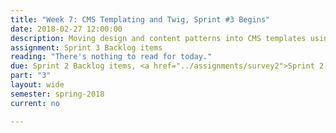 ```yaml
---
title: "Week 7: CMS Templating and Twig, Sprint #3 Begins"
date: 2018-02-27 12:00:00
description: Moving design and content patterns into CMS templates using the Twig templating language, End Sprint 2, Sprint Review 2 (Stakeholder can attend), Sprint Retrospective 2, Begin Sprint 3, Sprint 3 Planning
assignment: Sprint 3 Backlog items
reading: "There's nothing to read for today."
due: Sprint 2 Backlog items, <a href="../assignments/survey2">Sprint 2 Retrospective Survey</a>
part: "3"
layout: wide
semester: spring-2018
current: no

---
```

